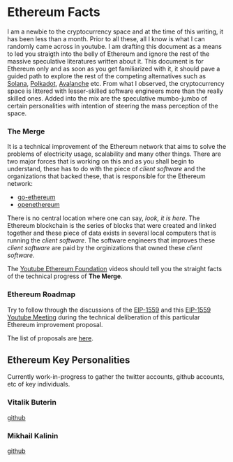 # Ethereum Facts

I am a newbie to the cryptocurrency space and at the time of this writing, it has been less than a month. Prior to all these, all I know is what I can randomly
came across in youtube. I am drafting this document as a means to led you straigth into the belly of Ethereum and ignore the rest of the massive speculative
literatures written about it. This document is for Ethereum only and as soon as you get familiarized with it, it should pave a guided path to explore the rest
of the competing alternatives such as [Solana](https://solana.com/), [Polkadot](https://polkadot.network/), [Avalanche](https://www.avax.network/) etc. From what 
I observed, the cryptocurrency space is littered with lesser-skilled software engineers more than the really skilled ones. Added into the mix are the speculative
mumbo-jumbo of certain personalities with intention of steering the mass perception of the space. 

### The Merge

It is a technical improvement of the Ethereum network that aims to solve the problems of electricity usage, scalability and many other things. There are two
major forces that is working on this and as you shall begin to understand, these has to do with the piece of *client software* and the organizations that backed these, that is responsible for the 
Ethereum network:

- [go-ethereum](https://github.com/ethereum/go-ethereum)
- [openethereum](https://github.com/openethereum/openethereum)

There is no central location where one can say, *look, it is here*. The Ethereum blockchain is the series of blocks that were created and linked together and
these piece of data exists in several local computers that is running the *client software*. The software engineers that improves these *client software* are
paid by the orginizations that owned these *client software*. 

The [Youtube Ethereum Foundation](https://www.youtube.com/c/EthereumFoundation) videos should tell you the straight facts of the technical progress of **The Merge**.

### Ethereum Roadmap

Try to follow through the discussions of the [EIP-1559](https://ethereum-magicians.org/t/eip-1559-fee-market-change-for-eth-1-0-chain/2783/24) and this [EIP-1559 Youtube Meeting](https://www.youtube.com/watch?v=HaT-BIzWSew&t=4708s) 
during the technical deliberation of this particular Ethereum improvement proposal. 

The list of proposals are [here](https://eips.ethereum.org/all).

## Ethereum Key Personalities

Currently work-in-progress to gather the twitter accounts, github accounts, etc of key individuals.

### Vitalik Buterin

[github](https://github.com/vbuterin)

### Mikhail Kalinin

[github](https://github.com/mkalinin)
